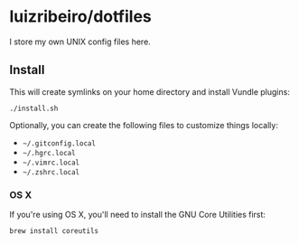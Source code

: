 # luizribeiro/dotfiles

I store my own UNIX config files here.

## Install

This will create symlinks on your home directory and install Vundle plugins:

```
./install.sh
```

Optionally, you can create the following files to customize things locally:

* `~/.gitconfig.local`
* `~/.hgrc.local`
* `~/.vimrc.local`
* `~/.zshrc.local`

### OS X

If you're using OS X, you'll need to install the GNU Core Utilities first:

```
brew install coreutils
```
